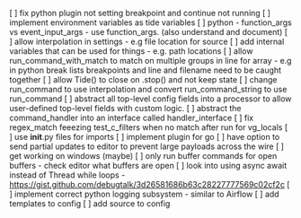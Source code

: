 [ ] fix python plugin not setting breakpoint and continue not running
[ ] implement environment variables as tide variables
[ ] python - function_args vs event_input_args - use function_args.  (also understand and document)
[ ] allow interpolation in settings - e.g file location for source
[ ] add internal variables that can be used for things - e.g. path locations
[ ] allow run_command_with_match to match on multiple groups in line for array - e.g in python break lists breakpoints and line and filename need to be caught together
[ ] allow Tide() to close on .stop() and not keep state
[ ] change run_command to use interpolation and convert run_command_string to use run_command
[ ] abstract all top-level config fields into a processor to allow user-defined top-level fields with custom logic.
[ ] abstract the command_handler into an interface called handler_interface
[ ] fix regex_match feeezing test_c_filters when no match after run for vg_locals
[ ] use __init__.py files for imports
[ ] implement plugin for go
[ ] have option to send partial updates to editor to prevent large payloads across the wire
[ ] get working on windows (maybe)
[ ] only run buffer commands for open buffers - check editor what buffers are open
[ ] look into using async await instead of Thread while loops - https://gist.github.com/debugtalk/3d26581686b63c28227777569c02cf2c
[ ] implement correct python logging subsystem - similar to Airflow
[ ] add templates to config
[ ] add source to config
